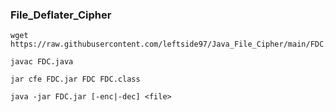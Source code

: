 
### File_Deflater_Cipher
```
wget https://raw.githubusercontent.com/leftside97/Java_File_Cipher/main/FDC.java
```
```
javac FDC.java
```
```
jar cfe FDC.jar FDC FDC.class
```
```
java -jar FDC.jar [-enc|-dec] <file>
```
